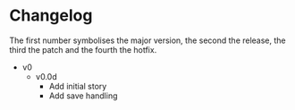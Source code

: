 # Changelog

The first number symbolises the major version, the second the release, the third the patch and the fourth the hotfix.

- v0
  - v0.0d
    - Add initial story
    - Add save handling
